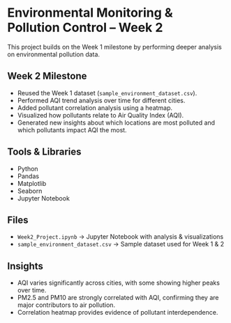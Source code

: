 # Environmental Monitoring & Pollution Control – Week 2

This project builds on the Week 1 milestone by performing deeper analysis on environmental pollution data.

## Week 2 Milestone
- Reused the Week 1 dataset (`sample_environment_dataset.csv`).
- Performed AQI trend analysis over time for different cities.
- Added pollutant correlation analysis using a heatmap.
- Visualized how pollutants relate to Air Quality Index (AQI).
- Generated new insights about which locations are most polluted and which pollutants impact AQI the most.

## Tools & Libraries
- Python
- Pandas
- Matplotlib
- Seaborn
- Jupyter Notebook

## Files
- `Week2_Project.ipynb` → Jupyter Notebook with analysis & visualizations
- `sample_environment_dataset.csv` → Sample dataset used for Week 1 & 2

## Insights
- AQI varies significantly across cities, with some showing higher peaks over time.
- PM2.5 and PM10 are strongly correlated with AQI, confirming they are major contributors to air pollution.
- Correlation heatmap provides evidence of pollutant interdependence.
